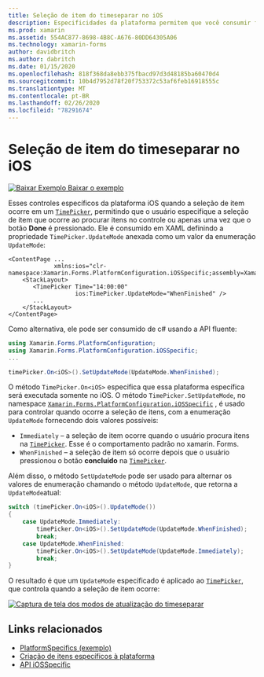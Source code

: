 ```yaml
---
title: Seleção de item do timeseparar no iOS
description: Especificidades da plataforma permitem que você consumir funcionalidade só está disponível em uma plataforma específica, sem implementar renderizadores personalizados ou efeitos. Este artigo explica como consumir a plataforma do iOS específica que controla quando a seleção de itens ocorre em um timeseparar.
ms.prod: xamarin
ms.assetid: 554AC877-8698-4B8C-A676-80DD64305A06
ms.technology: xamarin-forms
author: davidbritch
ms.author: dabritch
ms.date: 01/15/2020
ms.openlocfilehash: 818f368da8ebb375fbacd97d3d48185ba60470d4
ms.sourcegitcommit: 10b4d7952d78f20f753372c53af6feb16918555c
ms.translationtype: MT
ms.contentlocale: pt-BR
ms.lasthandoff: 02/26/2020
ms.locfileid: "78291674"
---
```

# <a name="timepicker-item-selection-on-ios"></a>Seleção de item do timeseparar no iOS

[![Baixar Exemplo](~/media/shared/download.png) Baixar o exemplo](https://docs.microsoft.com/samples/xamarin/xamarin-forms-samples/userinterface-platformspecifics)

Esses controles específicos da plataforma iOS quando a seleção de item ocorre em um [`TimePicker`](xref:Xamarin.Forms.TimePicker), permitindo que o usuário especifique a seleção de item que ocorre ao procurar itens no controle ou apenas uma vez que o botão **Done** é pressionado. Ele é consumido em XAML definindo a propriedade `TimePicker.UpdateMode` anexada como um valor da enumeração `UpdateMode`:

```xaml
<ContentPage ...
             xmlns:ios="clr-namespace:Xamarin.Forms.PlatformConfiguration.iOSSpecific;assembly=Xamarin.Forms.Core">
    <StackLayout>
       <TimePicker Time="14:00:00"
                   ios:TimePicker.UpdateMode="WhenFinished" />
       ...
    </StackLayout>
</ContentPage>
```

Como alternativa, ele pode ser consumido de c# usando a API fluente:

```csharp
using Xamarin.Forms.PlatformConfiguration;
using Xamarin.Forms.PlatformConfiguration.iOSSpecific;
...

timePicker.On<iOS>().SetUpdateMode(UpdateMode.WhenFinished);
```

O método `TimePicker.On<iOS>` especifica que essa plataforma específica será executada somente no iOS. O método `TimePicker.SetUpdateMode`, no namespace [`Xamarin.Forms.PlatformConfiguration.iOSSpecific`](xref:Xamarin.Forms.PlatformConfiguration.iOSSpecific) , é usado para controlar quando ocorre a seleção de itens, com a enumeração `UpdateMode` fornecendo dois valores possíveis:

- `Immediately` – a seleção de item ocorre quando o usuário procura itens na [`TimePicker`](xref:Xamarin.Forms.TimePicker). Esse é o comportamento padrão no xamarin. Forms.
- `WhenFinished` – a seleção de item só ocorre depois que o usuário pressionou o botão **concluído** na [`TimePicker`](xref:Xamarin.Forms.TimePicker).

Além disso, o método `SetUpdateMode` pode ser usado para alternar os valores de enumeração chamando o método `UpdateMode`, que retorna a `UpdateMode`atual:

```csharp
switch (timePicker.On<iOS>().UpdateMode())
{
    case UpdateMode.Immediately:
        timePicker.On<iOS>().SetUpdateMode(UpdateMode.WhenFinished);
        break;
    case UpdateMode.WhenFinished:
        timePicker.On<iOS>().SetUpdateMode(UpdateMode.Immediately);
        break;
}
```

O resultado é que um `UpdateMode` especificado é aplicado ao [`TimePicker`](xref:Xamarin.Forms.TimePicker), que controla quando a seleção de item ocorre:

[![Captura de tela dos modos de atualização do timeseparar](timepicker-selection-images/timepicker-updatemode.png "Específico da plataforma UpdateMode")](timepicker-selection-images/timepicker-updatemode-large.png#lightbox "Específico da plataforma UpdateMode")

## <a name="related-links"></a>Links relacionados

- [PlatformSpecifics (exemplo)](https://docs.microsoft.com/samples/xamarin/xamarin-forms-samples/userinterface-platformspecifics)
- [Criação de itens específicos à plataforma](~/xamarin-forms/platform/platform-specifics/index.md#creating-platform-specifics)
- [API iOSSpecific](xref:Xamarin.Forms.PlatformConfiguration.iOSSpecific)
